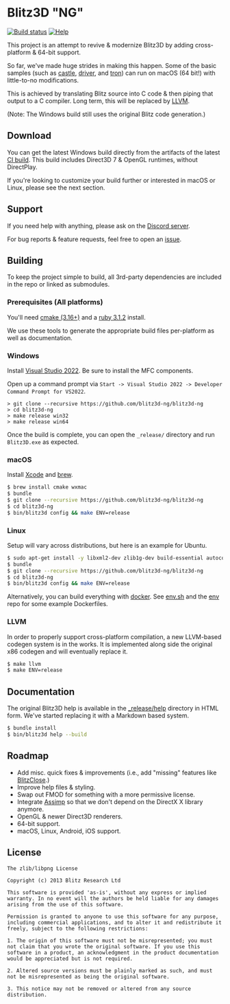 # Blitz3D "NG"

[![Build status](https://github.com/blitz3d-ng/blitz3d-ng/actions/workflows/ci.yml/badge.svg?branch=master)](https://github.com/blitz3d-ng/blitz3d-ng/actions?query=branch%3Amaster)
[![Help](https://img.shields.io/badge/help-discord-7289DA.svg?logo=discord)](https://discord.gg/E6kTHXn)

This project is an attempt to revive & modernize Blitz3D by adding cross-platform & 64-bit support.

So far, we've made huge strides in making this happen. Some of the basic samples (such as [castle](_release/samples/mak/castle), [driver](_release/samples/driver), and [tron](_release/samples/mak/tron)) can run on macOS (64 bit!) with little-to-no modifications.

This is achieved by translating Blitz source into C code & then piping that output to a C compiler. Long term, this will
be replaced by [LLVM](#LLVM).

(Note: The Windows build still uses the original Blitz code generation.)

## Download

You can get the latest Windows build directly from the artifacts of the latest [CI build](https://github.com/blitz3d-ng/blitz3d-ng/actions?query=branch%3Amaster). This build includes Direct3D 7 & OpenGL runtimes, without DirectPlay.

If you're looking to customize your build further or interested in macOS or Linux, please see the next section.

## Support

If you need help with anything, please ask on the [Discord server](https://discord.gg/E6kTHXn).

For bug reports & feature requests, feel free to open an [issue](https://github.com/blitz3d-ng/blitz3d-ng/issues).

## Building

To keep the project simple to build, all 3rd-party dependencies are included in the repo or linked as submodules.

### Prerequisites (All platforms)

You'll need [cmake (3.16+)](https://cmake.org/download/) and a [ruby 3.1.2](https://www.ruby-lang.org/en/) install.

We use these tools to generate the appropriate build files per-platform as well as documentation.

### Windows

Install [Visual Studio 2022](https://visualstudio.microsoft.com/vs/community/). Be sure to install the MFC components.

Open up a command prompt via `Start -> Visual Studio 2022 -> Developer Command Prompt for VS2022`.

```
> git clone --recursive https://github.com/blitz3d-ng/blitz3d-ng
> cd blitz3d-ng
> make release win32
> make release win64
```

Once the build is complete, you can open the `_release/` directory and run `Blitz3D.exe`
as expected.

### macOS

Install [Xcode](https://developer.apple.com/xcode/) and [brew](http://brew.sh/).

```bash
$ brew install cmake wxmac
$ bundle
$ git clone --recursive https://github.com/blitz3d-ng/blitz3d-ng
$ cd blitz3d-ng
$ bin/blitz3d config && make ENV=release
```

### Linux

Setup will vary across distributions, but here is an example for Ubuntu.

```bash
$ sudo apt-get install -y libxml2-dev zlib1g-dev build-essential autoconf libtool gettext autopoint gperf cmake clang libwxgtk3.0-gtk3-dev libxrandr-dev libxinerama-dev libxcursor-dev uuid-dev libfontconfig1-dev
$ bundle
$ git clone --recursive https://github.com/blitz3d-ng/blitz3d-ng
$ cd blitz3d-ng
$ bin/blitz3d config && make ENV=release
```

Alternatively, you can build everything with [docker](https://docker.io). See
[env.sh](env.sh) and the [env](https://github.com/blitz3d-ng/env) repo for some
example Dockerfiles.

### LLVM

In order to properly support cross-platform compilation, a new LLVM-based codegen
system is in the works. It is implemented along side the original x86 codegen
and will eventually replace it.

```bash
$ make llvm
$ make ENV=release
```

## Documentation

The original Blitz3D help is available in the [\_release/help](_release/help) directory in HTML form. We've started replacing it with a Markdown based system.

```bash
$ bundle install
$ bin/blitz3d help --build
```

## Roadmap

- Add misc. quick fixes & improvements (i.e., add "missing" features like [BlitzClose](http://www.blitzbasic.com/codearcs/codearcs.php?code=832).)
- Improve help files & styling.
- Swap out FMOD for something with a more permissive license.
- Integrate [Assimp](http://www.assimp.org/) so that we don't depend on the DirectX X library anymore.
- OpenGL & newer Direct3D renderers.
- 64-bit support.
- macOS, Linux, Android, iOS support.

## License

```
The zlib/libpng License

Copyright (c) 2013 Blitz Research Ltd

This software is provided 'as-is', without any express or implied warranty. In no event will the authors be held liable for any damages arising from the use of this software.

Permission is granted to anyone to use this software for any purpose, including commercial applications, and to alter it and redistribute it freely, subject to the following restrictions:

1. The origin of this software must not be misrepresented; you must not claim that you wrote the original software. If you use this software in a product, an acknowledgment in the product documentation would be appreciated but is not required.

2. Altered source versions must be plainly marked as such, and must not be misrepresented as being the original software.

3. This notice may not be removed or altered from any source distribution.
```
